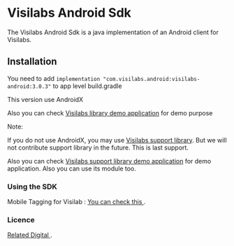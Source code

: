 # Visilabs Android Sdk

The Visilabs Android Sdk is a java implementation of an Android client for Visilabs.

## Installation

You need to add  ``` implementation "com.visilabs.android:visilabs-android:3.0.3" ``` to app level build.gradle 

This version use AndroidX

Also you can check  [Visilabs library demo application](https://github.com/relateddigital/visilabs-android-sdk/releases/tag/3.0.3) for demo purpose

Note: 

If you do not use AndroidX, you may use  [Visilabs support library](https://github.com/relateddigital/visilabs-android-sdk/releases/tag/3.0.3-module-supportlibrary). But we will not contribute support library in the future. This is last support. 

Also you can check  [Visilabs support library demo application](https://github.com/relateddigital/visilabs-android-sdk/releases/tag/3.0.3-supportlib) for demo application. Also you can use its module too. 


### Using the SDK

Mobile Tagging for Visilab :  [You can check this ](https://docs.relateddigital.com/display/KB/Android+-+API+Setup). 

### Licence


 [Related Digital ](https://www.relateddigital.com/). 
